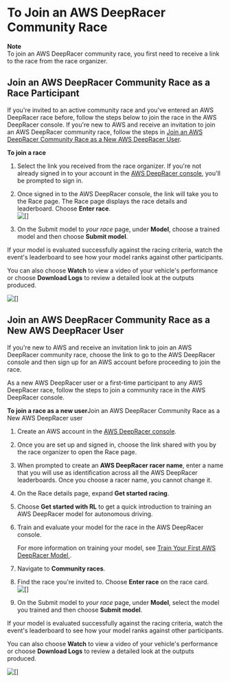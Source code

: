 # To Join an AWS DeepRacer Community Race<a name="deepracer-join-community-race"></a>

**Note**  
To join an AWS DeepRacer community race, you first need to receive a link to the race from the race organizer\.

## Join an AWS DeepRacer Community Race as a Race Participant<a name="join-community-race-as-existing-racer"></a>

If you're invited to an active community race and you've entered an AWS DeepRacer race before, follow the steps below to join the race in the AWS DeepRacer console\. If you're new to AWS and receive an invitation to join an AWS DeepRacer community race, follow the steps in [Join an AWS DeepRacer Community Race as a New AWS DeepRacer User](#join-community-race-as-new-racer)\.

**To join a race**

1. Select the link you received from the race organizer\. If you're not already signed in to your account in the [AWS DeepRacer console](https://console.aws.amazon.com/deepracer), you'll be prompted to sign in\.

1. Once signed in to the AWS DeepRacer console, the link will take you to the Race page\. The Race page displays the race details and leaderboard\. Choose **Enter race**\.  
![\[\]](http://docs.aws.amazon.com/deepracer/latest/developerguide/images/deepracer-community-race-enter.png)

1. On the Submit model to *your race* page, under **Model**, choose a trained model and then choose **Submit model**\.

If your model is evaluated successfully against the racing criteria, watch the event's leaderboard to see how your model ranks against other participants\.

You can also choose **Watch** to view a video of your vehicle's performance or choose **Download Logs** to review a detailed look at the outputs produced\.

![\[\]](http://docs.aws.amazon.com/deepracer/latest/developerguide/images/deepracer-community-race-success.png)

## Join an AWS DeepRacer Community Race as a New AWS DeepRacer User<a name="join-community-race-as-new-racer"></a>

If you're new to AWS and receive an invitation link to join an AWS DeepRacer community race, choose the link to go to the AWS DeepRacer console and then sign up for an AWS account before proceeding to join the race\. 

As a new AWS DeepRacer user or a first\-time participant to any AWS DeepRacer race, follow the steps to join a community race in the AWS DeepRacer console\.

**To join a race as a new user**Join an AWS DeepRacer Community Race as a New AWS DeepRacer user

1. Create an AWS account in the [AWS DeepRacer console](https://console.aws.amazon.com/deepracer)\.

1. Once you are set up and signed in, choose the link shared with you by the race organizer to open the Race page\.

1. When prompted to create an **AWS DeepRacer racer name**, enter a name that you will use as identification across all the AWS DeepRacer leaderboards\. Once you choose a racer name, you cannot change it\.

1. On the Race details page, expand **Get started racing**\. 

1. Choose **Get started with RL** to get a quick introduction to training an AWS DeepRacer model for autonomous driving\. 

1. Train and evaluate your model for the race in the AWS DeepRacer console\.

   For more information on training your model, see [Train Your First AWS DeepRacer Model ](deepracer-get-started-training-model.md)\.

1. Navigate to **Community races**\.

1. Find the race you're invited to\. Choose **Enter race** on the race card\.  
![\[\]](http://docs.aws.amazon.com/deepracer/latest/developerguide/images/deepracer-community-race-welcome-enter.png)

1. On the Submit model to *your race* page, under **Model**, select the model you trained and then choose **Submit model**\.

If your model is evaluated successfully against the racing criteria, watch the event's leaderboard to see how your model ranks against other participants\.

You can also choose **Watch** to view a video of your vehicle's performance or choose **Download Logs** to review a detailed look at the outputs produced\.

![\[\]](http://docs.aws.amazon.com/deepracer/latest/developerguide/images/deepracer-community-race-success.png)
